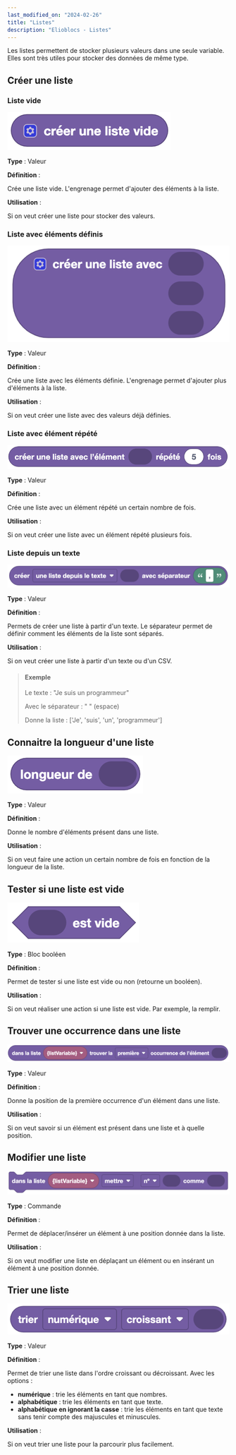 ```yaml
---
last_modified_on: "2024-02-26"
title: "Listes"
description: "Elioblocs - Listes"
---
```


Les listes permettent de stocker plusieurs valeurs dans une seule variable. Elles sont très utiles pour stocker des données de même type.

## Créer une liste 

### Liste vide

![Create list](../../../static/img/elioblocs/blocs/lists/creer-liste-vide.png)

**Type** : Valeur

**Définition** :

Crée une liste vide.
L'engrenage permet d'ajouter des éléments à la liste.

**Utilisation** :

Si on veut créer une liste pour stocker des valeurs.

### Liste avec éléments définis 

![Create list with elements](../../../static/img/elioblocs/blocs/lists/creer-liste.png)

**Type** : Valeur

**Définition** :

Crée une liste avec les éléments définie.
L'engrenage permet d'ajouter plus d'éléments à la liste.

**Utilisation** :

Si on veut créer une liste avec des valeurs déjà définies.

### Liste avec élément répété

![Create repeated list](../../../static/img/elioblocs/blocs/lists/creer-liste-repete.png)

**Type** : Valeur

**Définition** :

Crée une liste avec un élément répété un certain nombre de fois.

**Utilisation** :

Si on veut créer une liste avec un élément répété plusieurs fois.

### Liste depuis un texte

![Create list from text](../../../static/img/elioblocs/blocs/lists/liste-texte.png)

**Type** : Valeur

**Définition** :

Permets de créer une liste à partir d'un texte. Le séparateur permet de définir comment les éléments de la liste sont séparés.

**Utilisation** :

Si on veut créer une liste à partir d'un texte ou d'un CSV.

> #### Exemple
> 
> Le texte : "Je suis un programmeur"
> 
> Avec le séparateur : " " (espace)
> 
> Donne la liste : ['Je', 'suis', 'un', 'programmeur']


## Connaitre la longueur d'une liste

![List length](../../../static/img/elioblocs/blocs/lists/long-liste.png)

**Type** : Valeur

**Définition** :

Donne le nombre d'éléments présent dans une liste.

**Utilisation** :

Si on veut faire une action un certain nombre de fois en fonction de la longueur de la liste.

## Tester si une liste est vide

![Empty list](../../../static/img/elioblocs/blocs/lists/liste-vide.png)

**Type** : Bloc booléen

**Définition** :

Permet de tester si une liste est vide ou non (retourne un booléen).

**Utilisation** :

Si on veut réaliser une action si une liste est vide. Par exemple, la remplir.

## Trouver une occurrence dans une liste

![Find occurrence in list](../../../static/img/elioblocs/blocs/lists/occurence-liste.png)

**Type** : Valeur

**Définition** :

Donne la position de la première occurrence d'un élément dans une liste.

**Utilisation** :

Si on veut savoir si un élément est présent dans une liste et à quelle position.

## Modifier une liste

![Change list element](../../../static/img/elioblocs/blocs/lists/mettre-liste.png)

**Type** : Commande

**Définition** :

Permet de déplacer/insérer un élément à une position donnée dans la liste.

**Utilisation** :

Si on veut modifier une liste en déplaçant un élément ou en insérant un élément à une position donnée.

## Trier une liste

![Sort list](../../../static/img/elioblocs/blocs/lists/trier-liste.png)

**Type** : Valeur

**Définition** :

Permet de trier une liste dans l'ordre croissant ou décroissant.
Avec les options :
- **numérique** : trie les éléments en tant que nombres.
- **alphabétique** : trie les éléments en tant que texte.
- **alphabétique en ignorant la casse** : trie les éléments en tant que texte sans tenir compte des majuscules et minuscules. 

**Utilisation** :

Si on veut trier une liste pour la parcourir plus facilement.

